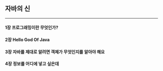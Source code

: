 ## 자바의 신

---

#### 1장 프로그래밍이란 무엇인가?

#### 2장 Hello God Of Java

#### 3장 자바를 제대로 알려면 객체가 무엇인지를 알아야 해요

#### 4장 정보를 어디에 넣고 싶은데
